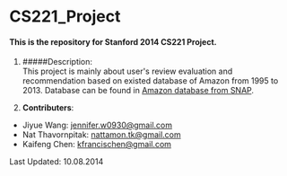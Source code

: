 CS221_Project
=============

#### This is the repository for Stanford 2014 CS221 Project.
1. #####Description:    
This project is mainly about user's review evaluation and recommendation based on existed database of Amazon from 1995 to 2013. Database can be found in [Amazon database from SNAP](http://snap.stanford.edu/data/web-Amazon-links.html).

2. **Contributers**:
  * Jiyue Wang: <jennifer.w0930@gmail.com>  
  * Nat Thavornpitak: <nattamon.tk@gmail.com>       
  * Kaifeng Chen: <kfrancischen@gmail.com>  



 Last Updated: 10.08.2014
